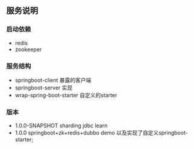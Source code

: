 ## 服务说明

### 启动依赖
- redis 
- zookeeper


### 服务结构
- springboot-client 暴露的客户端
- springboot-server 实现
- wrap-spring-boot-starter 自定义的starter



### 版本

- 1.0.0-SNAPSHOT sharding jdbc learn
- 1.0.0 springboot+zk+redis+dubbo demo 以及实现了自定义springboot-starter;


